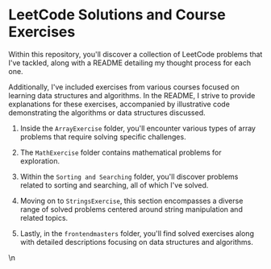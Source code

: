 # LeetCode Solutions and Course Exercises

Within this repository, you'll discover a collection of LeetCode problems that I've tackled, along with a README detailing my thought process for each one.

Additionally, I've included exercises from various courses focused on learning data structures and algorithms. In the README, I strive to provide explanations for these exercises, accompanied by illustrative code demonstrating the algorithms or data structures discussed.

1) Inside the `ArrayExercise` folder, you'll encounter various types of array problems that require solving specific challenges.

2) The `MathExercise` folder contains mathematical problems for exploration.

3) Within the `Sorting and Searching` folder, you'll discover problems related to sorting and searching, all of which I've solved.

4) Moving on to `StringsExercise`, this section encompasses a diverse range of solved problems centered around string manipulation and related topics.

5) Lastly, in the `frontendmasters` folder, you'll find solved exercises along with detailed descriptions focusing on data structures and algorithms.


<!-- Pytest Coverage Comment:Begin -->
\n<!-- Pytest Coverage Comment:End -->
